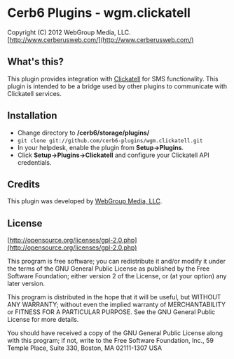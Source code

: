 Cerb6 Plugins - wgm.clickatell
===========================================
Copyright (C) 2012 WebGroup Media, LLC.  
[http://www.cerberusweb.com/](http://www.cerberusweb.com/)  

What's this?
------------
This plugin provides integration with [Clickatell](http://www.clickatell.com/) for SMS functionality.  This plugin is intended to be a bridge used by other plugins to communicate with Clickatell services.

Installation
------------
* Change directory to **/cerb6/storage/plugins/**
* `git clone git://github.com/cerb6-plugins/wgm.clickatell.git`
* In your helpdesk, enable the plugin from **Setup->Plugins**.
* Click **Setup->Plugins->Clickatell** and configure your Clickatell API credentials.

Credits
-------
This plugin was developed by [WebGroup Media, LLC](http://www.cerberusweb.com/).

License
-------

[http://opensource.org/licenses/gpl-2.0.php](http://opensource.org/licenses/gpl-2.0.php)  

This program is free software; you can redistribute it and/or modify it under the terms of the GNU General Public License as published by the Free Software Foundation; either version 2 of the License, or (at your option) any later version.

This program is distributed in the hope that it will be useful, but WITHOUT ANY WARRANTY; without even the implied warranty of MERCHANTABILITY or FITNESS FOR A PARTICULAR PURPOSE. See the GNU General Public License for more details.

You should have received a copy of the GNU General Public License along with this program; if not, write to the Free Software Foundation, Inc., 59 Temple Place, Suite 330, Boston, MA 02111-1307 USA
